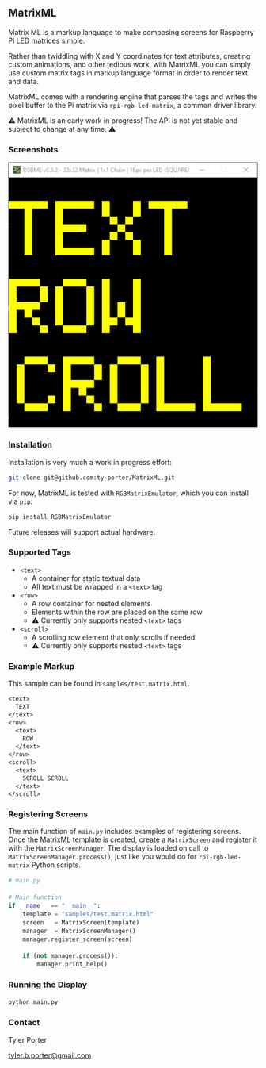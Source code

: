 ## MatrixML

Matrix ML is a markup language to make composing screens for Raspberry Pi LED matrices simple.

Rather than twiddling with X and Y coordinates for text attributes, creating custom animations, and other tedious work, with MatrixML you can simply use custom matrix tags in markup language format in order to render text and data.

MatrixML comes with a rendering engine that parses the tags and writes the pixel buffer to the Pi matrix via `rpi-rgb-led-matrix`, a common driver library.

:warning: MatrixML is an early work in progress! The API is not yet stable and subject to change at any time. :warning:

### Screenshots

![MatrixML](assets/MatrixML.gif)

### Installation

Installation is very much a work in progress effort:

```sh
git clone git@github.com:ty-porter/MatrixML.git
```

For now, MatrixML is tested with `RGBMatrixEmulator`, which you can install via `pip`:

```sh
pip install RGBMatrixEmulator
```

Future releases will support actual hardware.

### Supported Tags

* `<text>`
  - A container for static textual data
  - All text must be wrapped in a `<text>` tag
* `<row>`
  - A row container for nested elements
  - Elements within the row are placed on the same row
  - :warning: Currently only supports nested `<text>` tags
* `<scroll>`
  - A scrolling row element that only scrolls if needed
  - :warning: Currently only supports nested `<text>` tags

### Example Markup

This sample can be found in `samples/test.matrix.html`.

```
<text>
  TEXT
</text>
<row>
  <text>
    ROW
  </text>
</row>
<scroll>
  <text>
    SCROLL SCROLL
  </text>
</scroll>
```

### Registering Screens

The main function of `main.py` includes examples of registering screens. Once the MatrixML template is created, create a `MatrixScreen` and register it with the `MatrixScreenManager`. The display is loaded on call to `MatrixScreenManager.process()`, just like you would do for `rpi-rgb-led-matrix` Python scripts.

```python
# main.py

# Main function
if __name__ == "__main__":
    template = "samples/test.matrix.html"
    screen   = MatrixScreen(template)
    manager  = MatrixScreenManager()
    manager.register_screen(screen)

    if (not manager.process()):
        manager.print_help()
```

### Running the Display

```sh
python main.py
```

### Contact

Tyler Porter

tyler.b.porter@gmail.com